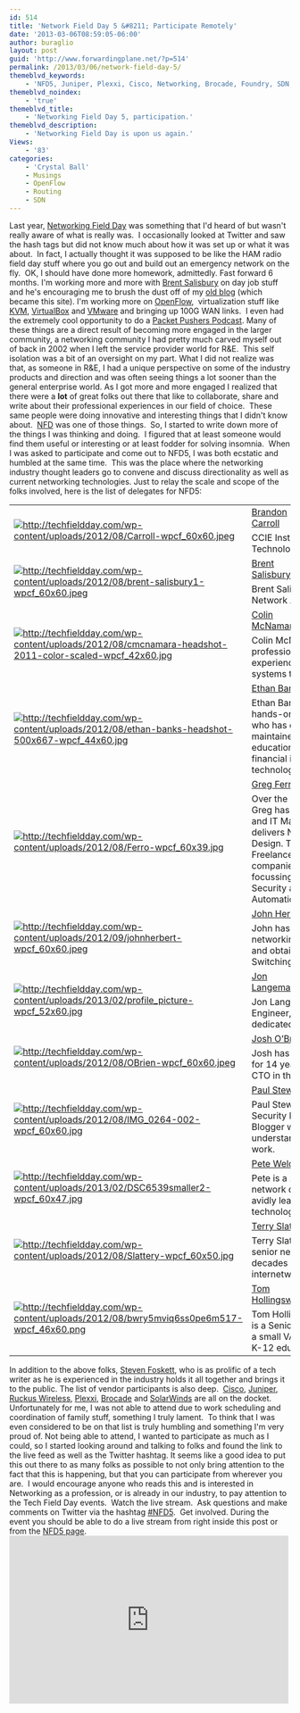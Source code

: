 ```yaml
---
id: 514
title: 'Network Field Day 5 &#8211; Participate Remotely'
date: '2013-03-06T08:59:05-06:00'
author: buraglio
layout: post
guid: 'http://www.forwardingplane.net/?p=514'
permalink: /2013/03/06/network-field-day-5/
themeblvd_keywords:
    - 'NFD5, Juniper, Plexxi, Cisco, Networking, Brocade, Foundry, SDN, OpenFlow'
themeblvd_noindex:
    - 'true'
themeblvd_title:
    - 'Networking Field Day 5, participation.'
themeblvd_description:
    - 'Networking Field Day is upon us again.'
Views:
    - '83'
categories:
    - 'Crystal Ball'
    - Musings
    - OpenFlow
    - Routing
    - SDN
---
```


Last year, <a href="http://techfieldday.com/event/nfd5/">Networking Field Day</a> was something that I'd heard of but wasn't really aware of what is really was.  I occasionally looked at Twitter and saw the hash tags but did not know much about how it was set up or what it was about.  In fact, I actually thought it was supposed to be like the HAM radio field day stuff where you go out and build out an emergency network on the fly.  OK, I should have done more homework, admittedly.
Fast forward 6 months.
I'm working more and more with <a href="http://www.networkstatic.com">Brent Salisbury</a> on day job stuff and he's encouraging me to brush the dust off of my <a href="http://www.forwardingplane.net">old blog</a> (which became this site). I'm working more on <a title="Building a Floodlight OpenFlow controller on CentOS 6" href="http://www.forwardingplane.net/2013/02/building-a-floodlight-openflow-controller-on-centos-6/" target="_blank" rel="noopener noreferrer">OpenFlow</a>,  virtualization stuff like <a title="CentOS KVM Install – Quick Start to a VM" href="http://www.forwardingplane.net/2013/03/centos-kvm-install-quick-start-to-a-vm/" target="_blank" rel="noopener noreferrer">KVM</a>, <a title="Headless VirtualBox host on CentOS" href="http://www.forwardingplane.net/2013/01/headless-virtualbox-host-on-centos/" target="_blank" rel="noopener noreferrer">VirtualBox</a> and <a href="http://www.vmware.com" target="_blank" rel="noopener noreferrer">VMware</a> and bringing up 100G WAN links.  I even had the extremely cool opportunity to do a <a href="http://packetpushers.net/show-131-golf-cart-in-my-fibre-tunnel/">Packet Pushers Podcast</a>.
Many of these things are a direct result of becoming more engaged in the larger community, a networking community I had pretty much carved myself out of back in 2002 when I left the service provider world for R&amp;E.  This self isolation was a bit of an oversight on my part. What I did not realize was that, as someone in R&amp;E, I had a unique perspective on some of the industry products and direction and was often seeing things a lot sooner than the general enterprise world.
As I got more and more engaged I realized that there were a <strong>lot</strong> of great folks out there that like to collaborate, share and write about their professional experiences in our field of choice.  These same people were doing innovative and interesting things that I didn't know about.  <a href="http://techfieldday.com/event/nfd5/" target="_blank" rel="noopener noreferrer">NFD</a> was one of those things.  So, I started to write down more of the things I was thinking and doing.  I figured that at least someone would find them useful or interesting or at least fodder for solving insomnia.  When I was asked to participate and come out to NFD5, I was both ecstatic and humbled at the same time.  This was the place where the networking industry thought leaders go to convene and discuss directionality as well as current networking technologies.
Just to relay the scale and scope of the folks involved, here is the list of delegates for NFD5:
&nbsp;
<table width="100%">
<tbody>
<tr>
<td rowspan="2" width="80" height="60"><a href="http://techfieldday.com/delegate/brandon-carroll/"><img title="http://techfieldday.com/wp-content/uploads/2012/08/Carroll-wpcf_60x60.jpeg" alt="http://techfieldday.com/wp-content/uploads/2012/08/Carroll-wpcf_60x60.jpeg" src="http://techfieldday.com/wp-content/uploads/2012/08/Carroll-wpcf_60x60.jpeg" /></a></td>
<td><a href="http://techfieldday.com/delegate/brandon-carroll/">Brandon Carroll</a></td>
<td><a href="http://twitter.com/BrandonCarroll">@BrandonCarroll</a></td>
</tr>
<tr>
<td colspan="2">CCIE Instructor, Blogger, and Technology Enthusiast</td>
</tr>
<tr>
<td rowspan="2" width="80" height="60"><a href="http://techfieldday.com/delegate/brent-salisbury/"><img title="http://techfieldday.com/wp-content/uploads/2012/08/brent-salisbury1-wpcf_60x60.jpeg" alt="http://techfieldday.com/wp-content/uploads/2012/08/brent-salisbury1-wpcf_60x60.jpeg" src="http://techfieldday.com/wp-content/uploads/2012/08/brent-salisbury1-wpcf_60x60.jpeg" /></a></td>
<td><a href="http://techfieldday.com/delegate/brent-salisbury/">Brent Salisbury</a></td>
<td><a href="http://twitter.com/NetworkStatic">@NetworkStatic</a></td>
</tr>
<tr>
<td colspan="2">Brent Salisbury works as a Network Architect, CCIE #11972.</td>
</tr>
<tr>
<td rowspan="2" width="80" height="60"><a href="http://techfieldday.com/delegate/colin-mcnamara/"><img title="http://techfieldday.com/wp-content/uploads/2012/08/cmcnamara-headshot-2011-color-scaled-wpcf_42x60.jpg" alt="http://techfieldday.com/wp-content/uploads/2012/08/cmcnamara-headshot-2011-color-scaled-wpcf_42x60.jpg" src="http://techfieldday.com/wp-content/uploads/2012/08/cmcnamara-headshot-2011-color-scaled-wpcf_42x60.jpg" /></a></td>
<td><a href="http://techfieldday.com/delegate/colin-mcnamara/">Colin McNamara</a></td>
<td><a href="http://twitter.com/ColinMcNamara">@ColinMcNamara</a></td>
</tr>
<tr>
<td colspan="2">Colin McNamara is a seasoned professional with over 15 years experience with network and systems technologies.</td>
</tr>
<tr>
<td rowspan="2" width="80" height="60"><a href="http://techfieldday.com/delegate/ethan-banks/"><img title="http://techfieldday.com/wp-content/uploads/2012/08/ethan-banks-headshot-500x667-wpcf_44x60.jpg" alt="http://techfieldday.com/wp-content/uploads/2012/08/ethan-banks-headshot-500x667-wpcf_44x60.jpg" src="http://techfieldday.com/wp-content/uploads/2012/08/ethan-banks-headshot-500x667-wpcf_44x60.jpg" /></a></td>
<td><a href="http://techfieldday.com/delegate/ethan-banks/">Ethan Banks</a></td>
<td><a href="http://twitter.com/ECBanks">@ECBanks</a></td>
</tr>
<tr>
<td colspan="2">Ethan Banks, CCIE #20655, is a hands-on networking practitioner who has designed, built and maintained networks for higher education, state government, financial institutions, and technology corporations.</td>
</tr>
<tr>
<td rowspan="2" width="80" height="60"><a href="http://techfieldday.com/delegate/greg-ferro/"><img title="http://techfieldday.com/wp-content/uploads/2012/08/Ferro-wpcf_60x39.jpg" alt="http://techfieldday.com/wp-content/uploads/2012/08/Ferro-wpcf_60x39.jpg" src="http://techfieldday.com/wp-content/uploads/2012/08/Ferro-wpcf_60x39.jpg" /></a></td>
<td><a href="http://techfieldday.com/delegate/greg-ferro/">Greg Ferro</a></td>
<td><a href="http://twitter.com/EtherealMind">@EtherealMind</a></td>
</tr>
<tr>
<td colspan="2">Over the last twenty odd years, Greg has worked Sales, Technical and IT Management but mostly he delivers Network Architecture and Design. Today he works as a Freelance Consultant for F100 companies in the UK &amp; Europe focussing on Data Centres, Security and Operational Automation.</td>
</tr>
<tr>
<td rowspan="2" width="80" height="60"><a href="http://techfieldday.com/delegate/john-herbert/"><img title="http://techfieldday.com/wp-content/uploads/2012/09/johnherbert-wpcf_60x60.jpeg" alt="http://techfieldday.com/wp-content/uploads/2012/09/johnherbert-wpcf_60x60.jpeg" src="http://techfieldday.com/wp-content/uploads/2012/09/johnherbert-wpcf_60x60.jpeg" /></a></td>
<td><a href="http://techfieldday.com/delegate/john-herbert/">John Herbert</a></td>
<td><a href="http://twitter.com/MrTugs">@MrTugs</a></td>
</tr>
<tr>
<td colspan="2">John has worked in the networking industry for 14 years, and obtained his CCIE Routing &amp; Switching in early 2001.</td>
</tr>
<tr>
<td rowspan="2" width="80" height="60"><a href="http://techfieldday.com/delegate/jon-langemak/"><img title="http://techfieldday.com/wp-content/uploads/2013/02/profile_picture-wpcf_52x60.jpg" alt="http://techfieldday.com/wp-content/uploads/2013/02/profile_picture-wpcf_52x60.jpg" src="http://techfieldday.com/wp-content/uploads/2013/02/profile_picture-wpcf_52x60.jpg" /></a></td>
<td><a href="http://techfieldday.com/delegate/jon-langemak/">Jon Langemak</a></td>
<td><a href="http://twitter.com/blinken_lichten">@blinken_lichten</a></td>
</tr>
<tr>
<td colspan="2">Jon Langemak is a Network Engineer, tech blogger, and dedicated tech enthusiast.</td>
</tr>
<tr>
<td rowspan="2" width="80" height="60"><a href="http://techfieldday.com/delegate/josh-obrien/"><img title="http://techfieldday.com/wp-content/uploads/2012/08/OBrien-wpcf_60x60.jpeg" alt="http://techfieldday.com/wp-content/uploads/2012/08/OBrien-wpcf_60x60.jpeg" src="http://techfieldday.com/wp-content/uploads/2012/08/OBrien-wpcf_60x60.jpeg" /></a></td>
<td><a href="http://techfieldday.com/delegate/josh-obrien/">Josh O’Brien</a></td>
<td><a href="http://twitter.com/JoshOBrien77">@JoshOBrien77</a></td>
</tr>
<tr>
<td colspan="2">Josh has worked in the industry for 14 years and is now serving as CTO in the Telemedicine sector.</td>
</tr>
<tr>
<td rowspan="2" width="80" height="60"><a href="http://techfieldday.com/delegate/paul-stewart/"><img title="http://techfieldday.com/wp-content/uploads/2012/08/IMG_0264-002-wpcf_60x60.jpg" alt="http://techfieldday.com/wp-content/uploads/2012/08/IMG_0264-002-wpcf_60x60.jpg" src="http://techfieldday.com/wp-content/uploads/2012/08/IMG_0264-002-wpcf_60x60.jpg" /></a></td>
<td><a href="http://techfieldday.com/delegate/paul-stewart/">Paul Stewart</a></td>
<td><a href="http://twitter.com/PacketU">@PacketU</a></td>
</tr>
<tr>
<td colspan="2">Paul Stewart is a Network and Security Engineer, Trainer and Blogger who enjoys understanding how things really work.</td>
</tr>
<tr>
<td rowspan="2" width="80" height="60"><a href="http://techfieldday.com/delegate/pete-welcher/"><img title="http://techfieldday.com/wp-content/uploads/2013/02/DSC6539smaller2-wpcf_60x47.jpg" alt="http://techfieldday.com/wp-content/uploads/2013/02/DSC6539smaller2-wpcf_60x47.jpg" src="http://techfieldday.com/wp-content/uploads/2013/02/DSC6539smaller2-wpcf_60x47.jpg" /></a></td>
<td><a href="http://techfieldday.com/delegate/pete-welcher/">Pete Welcher</a></td>
<td><a href="http://twitter.com/pjwelcher">@pjwelcher</a></td>
</tr>
<tr>
<td colspan="2">Pete is a 15+ year CCIE who loves network design, and is currently avidly learning various datacenter technologies.</td>
</tr>
<tr>
<td rowspan="2" width="80" height="60"><a href="http://techfieldday.com/delegate/terry-slattery/"><img title="http://techfieldday.com/wp-content/uploads/2012/08/Slattery-wpcf_60x50.jpg" alt="http://techfieldday.com/wp-content/uploads/2012/08/Slattery-wpcf_60x50.jpg" src="http://techfieldday.com/wp-content/uploads/2012/08/Slattery-wpcf_60x50.jpg" /></a></td>
<td><a href="http://techfieldday.com/delegate/terry-slattery/">Terry Slattery</a></td>
<td></td>
</tr>
<tr>
<td colspan="2">Terry Slattery, CCIE #1026, is a senior network engineer with decades of experience in the internetworking industry.</td>
</tr>
<tr>
<td rowspan="2" width="80" height="60"><a href="http://techfieldday.com/delegate/tom-hollingsworth/"><img title="http://techfieldday.com/wp-content/uploads/2012/08/bwry5mviq6ss0pe6m517-wpcf_46x60.png" alt="http://techfieldday.com/wp-content/uploads/2012/08/bwry5mviq6ss0pe6m517-wpcf_46x60.png" src="http://techfieldday.com/wp-content/uploads/2012/08/bwry5mviq6ss0pe6m517-wpcf_46x60.png" /></a></td>
<td><a href="http://techfieldday.com/delegate/tom-hollingsworth/">Tom Hollingsworth</a></td>
<td><a href="http://twitter.com/NetworkingNerd">@NetworkingNerd</a></td>
</tr>
<tr>
<td colspan="2">Tom Hollingsworth, CCIE #29213, is a Senior Solutions Architect for a small VAR focusing primarily on K-12 education.</td>
</tr>
</tbody>
</table>
In addition to the above folks, <a href="http://blog.fosketts.net" target="_blank" rel="noopener noreferrer">Steven Foskett</a>, who is as prolific of a tech writer as he is experienced in the industry holds it all together and brings it to the public.
The list of vendor participants is also deep.  <a href="http://www.cisco.com" target="_blank" rel="noopener noreferrer">Cisco</a>, <a href="http://www.juniper.net" target="_blank" rel="noopener noreferrer">Juniper</a>, <a href="http://www.ruckuswireless.com" target="_blank" rel="noopener noreferrer">Ruckus Wireless</a>, <a href="www.plexxi.com/" target="_blank" rel="noopener noreferrer">Plexxi</a>, <a href="www.brocade.com/" target="_blank" rel="noopener noreferrer">Brocade</a> and <a href="http://www.solarwinds.com" target="_blank" rel="noopener noreferrer">SolarWinds</a> are all on the docket.
Unfortunately for me, I was not able to attend due to work scheduling and coordination of family stuff, something I truly lament.  To think that I was even considered to be on that list is truly humbling and something I'm very proud of.
Not being able to attend, I wanted to participate as much as I could, so I started looking around and talking to folks and found the link to the live feed as well as the Twitter hashtag. It seems like a good idea to put this out there to as many folks as possible to not only bring attention to the fact that this is happening, but that you can participate from wherever you are.  I would encourage anyone who reads this and is interested in Networking as a profession, or is already in our industry, to pay attention to the Tech Field Day events.  Watch the live stream.  Ask questions and make comments on Twitter via the hashtag <a href="https://twitter.com/search?q=%23NFD5" target="_blank" rel="noopener noreferrer">#NFD5</a>.  Get involved.
During the event you should be able to do a live stream from right inside this post or from the <a href="http://techfieldday.com/event/nfd5/" target="_blank" rel="noopener noreferrer">NFD5 page</a>.
&nbsp;
&nbsp;
<iframe style="border: 0; outline: 0;" src="http://cdn.livestream.com/embed/techfieldday?layout=4&amp;color=0xe7e7e7&amp;autoPlay=false&amp;mute=false&amp;iconColorOver=0x888888&amp;iconColor=0x777777&amp;allowchat=true&amp;height=301&amp;width=500" height="301" width="500" frameborder="0" scrolling="no"></iframe>